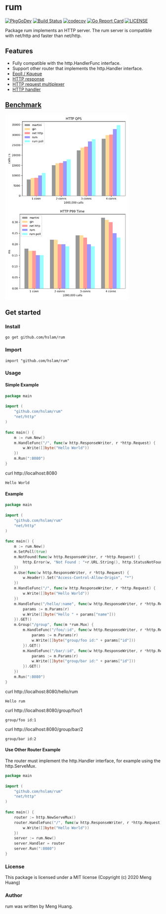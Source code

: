 # rum
[![PkgGoDev](https://pkg.go.dev/badge/github.com/hslam/rum)](https://pkg.go.dev/github.com/hslam/rum)
[![Build Status](https://api.travis-ci.com/hslam/rum.svg?branch=master)](https://travis-ci.com/hslam/rum)
[![codecov](https://codecov.io/gh/hslam/rum/branch/master/graph/badge.svg)](https://codecov.io/gh/hslam/rum)
[![Go Report Card](https://goreportcard.com/badge/github.com/hslam/rum)](https://goreportcard.com/report/github.com/hslam/rum)
[![LICENSE](https://img.shields.io/github/license/hslam/rum.svg?style=flat-square)](https://github.com/hslam/rum/blob/master/LICENSE)

Package rum implements an HTTP server. The rum server is compatible with net/http and faster than net/http.

## Features
* Fully compatible with the http.HandlerFunc interface.
* Support other router that implements the http.Handler interface.
* [Epoll / Kqueue](https://github.com/hslam/netpoll "netpoll")
* [HTTP response](https://github.com/hslam/request "response")
* [HTTP request multiplexer](https://github.com/hslam/mux "mux")
* [HTTP handler](https://github.com/hslam/handler "handler")

## [Benchmark](http://github.com/hslam/http-benchmark "http-benchmark")
<img src="https://raw.githubusercontent.com/hslam/http-benchmark/master/http-qps.png" width = "400" height = "300" alt="qps" align=center><img src="https://raw.githubusercontent.com/hslam/http-benchmark/master/http-p99.png" width = "400" height = "300" alt="p99" align=center>

## Get started

### Install
```
go get github.com/hslam/rum
```
### Import
```
import "github.com/hslam/rum"
```

### Usage
#### Simple Example
```go
package main

import (
	"github.com/hslam/rum"
	"net/http"
)

func main() {
	m := rum.New()
	m.HandleFunc("/", func(w http.ResponseWriter, r *http.Request) {
		w.Write([]byte("Hello World"))
	})
	m.Run(":8080")
}
```

curl http://localhost:8080
```
Hello World
```

#### Example
```go
package main

import (
	"github.com/hslam/rum"
	"net/http"
)

func main() {
	m := rum.New()
	m.SetPoll(true)
	m.NotFound(func(w http.ResponseWriter, r *http.Request) {
		http.Error(w, "Not Found : "+r.URL.String(), http.StatusNotFound)
	})
	m.Use(func(w http.ResponseWriter, r *http.Request) {
		w.Header().Set("Access-Control-Allow-Origin", "*")
	})
	m.HandleFunc("/", func(w http.ResponseWriter, r *http.Request) {
		w.Write([]byte("Hello World"))
	})
	m.HandleFunc("/hello/:name", func(w http.ResponseWriter, r *http.Request) {
		params := m.Params(r)
		w.Write([]byte("Hello " + params["name"]))
	}).GET()
	m.Group("/group", func(m *rum.Mux) {
		m.HandleFunc("/foo/:id", func(w http.ResponseWriter, r *http.Request) {
			params := m.Params(r)
			w.Write([]byte("group/foo id:" + params["id"]))
		}).GET()
		m.HandleFunc("/bar/:id", func(w http.ResponseWriter, r *http.Request) {
			params := m.Params(r)
			w.Write([]byte("group/bar id:" + params["id"]))
		}).GET()
	})
	m.Run(":8080")
}
```

curl http://localhost:8080/hello/rum
```
Hello rum
```

curl http://localhost:8080/group/foo/1
```
group/foo id:1
```

curl http://localhost:8080/group/bar/2
```
group/bar id:2
```

#### Use Other Router Example
The router must implement the http.Handler interface, for example using the http.ServeMux.
```go
package main

import (
	"github.com/hslam/rum"
	"net/http"
)

func main() {
	router := http.NewServeMux()
	router.HandleFunc("/", func(w http.ResponseWriter, r *http.Request) {
		w.Write([]byte("Hello World"))
	})
	server := rum.New()
	server.Handler = router
	server.Run(":8080")
}
```

### License
This package is licensed under a MIT license (Copyright (c) 2020 Meng Huang)

### Author
rum was written by Meng Huang.
